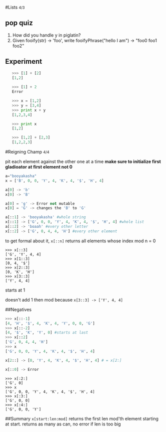 #Lists <small>4/3</small>

## pop quiz
1. How did you handle y in piglatin?
2. Given fooify(str) -> 'foo', write fooifyPhrase("hello I am") -> "foo0 foo1 foo2"

## Experiment
```python
   >>> [1] + [2]
   [1,2]
   
   >>> [1] + 2
   Error

   >>> x = [1,2]
   >>> y = [3,4]
   >>> print x + y
   [1,2,3,4]

   >>> print x
   [1,2]

   >>> [1,2] + [2,3]
   [1,2,2,3]
```

#Reigning Champ <small>4/4</small>

pit each element against the other one at a time
**make sure to initialize first gladioator at first element not 0**

```python
a="booyakasha"
x = ['B', 0, 0, 'Y', 4, 'K', 4, '$', 'H', 4]

a[0] -> 'b'
x[0] -> 'B'

a[0] = 'g' -> Error not mutable
x[0] = 'G' -> changes the 'B' to 'G'

a[::1] -> 'booyakasha' #whole string
x[::1] -> ['G', 0, 0, 'Y', 4, 'K', 4, '$', 'H', 4] #whole list
a[::2] -> 'boaah' #every other letter
x[::2] -> ['G', 0, 4, 4, 'H'] #every other element
```

to get formal about it, ```x[::n]``` returns all elements whose index mod n = 0

```
>>> x[::3]
['G', 'Y', 4, 4]
>>> x[1::3]
[0, 4, '$']
>>> x[2::3]
[0, 'K', 'H']
>>> x[3::3]
['Y', 4, 4]
```

starts at 1

doesn't add 1 then mod because ```x[3::3] -> ['Y', 4, 4]```

##Negatives
```python
>>> x[::-1]
[4, 'H', '$', 4, 'K', 4, 'Y', 0, 0, 'G']
>>> x[::-2]
[4, '$', 'K', 'Y', 0] #starts at last
>>> x[::2]
['G', 0, 4, 4, 'H']
>>> x
['G', 0, 0, 'Y', 4, 'K', 4, '$', 'H', 4]
```

```python
x[2::] -> [0, 'Y', 4, 'K', 4, '$', 'H', 4] # = x[2:]
```

```python
x[::0] -> Error
```

```
>>> x[:2:]
['G', 0]
>>> x
['G', 0, 0, 'Y', 4, 'K', 4, '$', 'H', 4]
>>> x[:3:]
['G', 0, 0]
>>> x[:4:]
['G', 0, 0, 'Y']
```

##Summary
```x[start:len:mod]``` returns the first len mod'th element starting at start. returns as many as can, no error if len is too big